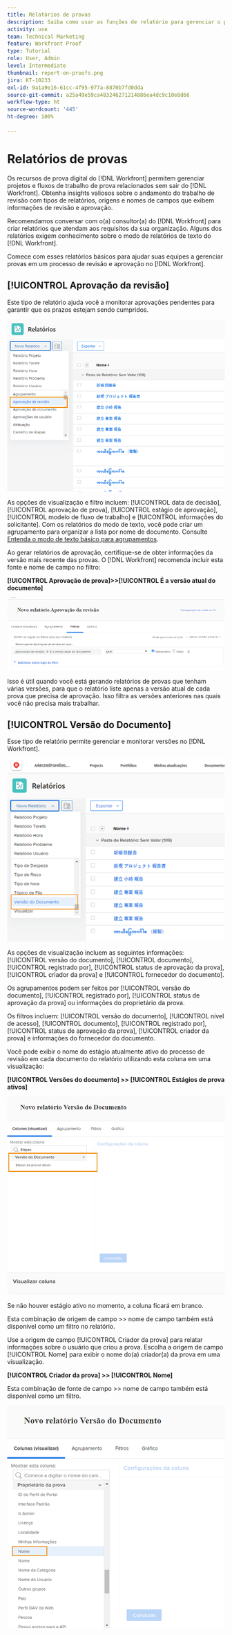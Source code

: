 ```yaml
---
title: Relatórios de provas
description: Saiba como usar as funções de relatório para gerenciar o progresso da prova.
activity: use
team: Technical Marketing
feature: Workfront Proof
type: Tutorial
role: User, Admin
level: Intermediate
thumbnail: report-on-proofs.png
jira: KT-10233
exl-id: 9a1a9e16-61cc-4f95-977a-8870b7fd0dda
source-git-commit: a25a49e59ca483246271214886ea4dc9c10e8d66
workflow-type: ht
source-wordcount: '445'
ht-degree: 100%

---
```


# Relatórios de provas

Os recursos de prova digital do [!DNL Workfront] permitem gerenciar projetos e fluxos de trabalho de prova relacionados sem sair do [!DNL Workfront]. Obtenha insights valiosos sobre o andamento do trabalho de revisão com tipos de relatórios, origens e nomes de campos que exibem informações de revisão e aprovação.

Recomendamos conversar com o(a) consultor(a) do [!DNL Workfront] para criar relatórios que atendam aos requisitos da sua organização. Alguns dos relatórios exigem conhecimento sobre o modo de relatórios de texto do [!DNL Workfront].

Comece com esses relatórios básicos para ajudar suas equipes a gerenciar provas em um processo de revisão e aprovação no [!DNL Workfront].

## [!UICONTROL Aprovação da revisão]

Este tipo de relatório ajuda você a monitorar aprovações pendentes para garantir que os prazos estejam sendo cumpridos.

![Selecione [!UICONTROL Aprovação de prova] no menu suspenso [!UICONTROL Novo relatório]](assets/proof-system-setups-proof-approval-report.png)

As opções de visualização e filtro incluem: [!UICONTROL data de decisão], [!UICONTROL aprovação de prova], [!UICONTROL estágio de aprovação], [!UICONTROL modelo de fluxo de trabalho] e [!UICONTROL informações do solicitante]. Com os relatórios do modo de texto, você pode criar um agrupamento para organizar a lista por nome de documento. Consulte [Entenda o modo de texto básico para agrupamentos](https://experienceleague.adobe.com/docs/workfront-learn/tutorials-workfront/reporting/intermediate-reporting/basic-text-mode-for-groupings.html?lang=pt-BR).

Ao gerar relatórios de aprovação, certifique-se de obter informações da versão mais recente das provas. O [!DNL Workfront] recomenda incluir esta fonte e nome de campo no filtro:

**[!UICONTROL Aprovação de prova]>>[!UICONTROL É a versão atual do documento]**

![Guia Filtros no Report Builder](assets/proof-system-setups-proof-approval-report-is-current-version.png)

Isso é útil quando você está gerando relatórios de provas que tenham várias versões, para que o relatório liste apenas a versão atual de cada prova que precisa de aprovação. Isso filtra as versões anteriores nas quais você não precisa mais trabalhar.

## [!UICONTROL Versão do Documento]

Esse tipo de relatório permite gerenciar e monitorar versões no [!DNL Workfront].

![Selecione [!UICONTROL Versão do documento] no menu suspenso [!UICONTROL Novo relatório]](assets/proof-system-setups-document-version-report.png)

As opções de visualização incluem as seguintes informações: [!UICONTROL versão do documento], [!UICONTROL documento], [!UICONTROL registrado por], [!UICONTROL status de aprovação da prova], [!UICONTROL criador da prova] e [!UICONTROL fornecedor do documento].

Os agrupamentos podem ser feitos por [!UICONTROL versão do documento], [!UICONTROL registrado por], [!UICONTROL status de aprovação da prova] ou informações do proprietário da prova.

Os filtros incluem: [!UICONTROL versão do documento], [!UICONTROL nível de acesso], [!UICONTROL documento], [!UICONTROL registrado por], [!UICONTROL status de aprovação da prova], [!UICONTROL criador da prova] e informações do fornecedor do documento.

Você pode exibir o nome do estágio atualmente ativo do processo de revisão em cada documento do relatório utilizando esta coluna em uma visualização:

**[!UICONTROL Versões do documento] >> [!UICONTROL Estágios de prova ativos]**

![Guia Filtros no Report Builder](assets/proof-system-setups-active-proof-stages.png)

Se não houver estágio ativo no momento, a coluna ficará em branco.

Esta combinação de origem de campo >> nome de campo também está disponível como um filtro no relatório.

Use a origem de campo [!UICONTROL Criador da prova] para relatar informações sobre o usuário que criou a prova. Escolha a origem de campo [!UICONTROL Nome] para exibir o nome do(a) criador(a) da prova em uma visualização.

**[!UICONTROL Criador da prova] >> [!UICONTROL Nome]**

Esta combinação de fonte de campo >> nome de campo também está disponível como um filtro.

![Guia Filtros no Report Builder](assets/proof-system-setups-proof-creator-name.png)

<!--
Learn More Icon
Learn how to create reports in [!DNL Workfront] with the Report Creation class.
Access to proofing functionality
-->
